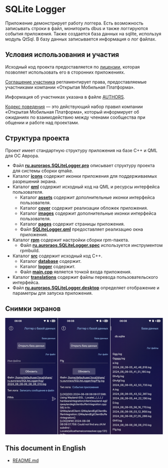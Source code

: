 # SQLite Logger

Приложение демонстрирует работу логгера. Есть возможность записывать строки в файл, мониторить dbus и также логгируются события приложения.
Также создается база данных на sqlite, используя модуль QtSql. В базу данных записывается информация о лог файлах.

## Условия использования и участия

Исходный код проекта предоставляется по [лицензии](LICENSE.BSD-3-Clause.md),
которая позволяет использовать его в сторонних приложениях.

[Соглашение участника](CONTRIBUTING.md) регламентирует права,
предоставляемые участниками компании «Открытая Мобильная Платформа».

Информация об участниках указана в файле [AUTHORS](AUTHORS.md).

[Кодекс поведения](CODE_OF_CONDUCT.md) — это действующий набор правил
компании «Открытая Мобильная Платформа»,
который информирует об ожиданиях по взаимодействию между членами сообщества при общении и работе над проектами.

## Структура проекта

Проект имеет стандартную структуру приложения на базе C++ и QML для ОС Аврора.

* Файл **[ru.auroraos.SQLiteLogger.pro](ru.auroraos.SQLiteLogger.pro)** описывает структуру проекта для системы сборки qmake.
* Каталог **[icons](icons)** содержит иконки приложения для поддерживаемых разрешений экрана.
* Каталог **[qml](qml)** содержит исходный код на QML и ресурсы интерфейса пользователя.
  * Каталог **[assets](qml/icons)** содержит дополнительные иконки интерфейса пользователя.
  * Каталог **[cover](qml/cover)** содержит реализации обложек приложения.
  * Каталог **[images](qml/images)** содержит дополнительные иконки интерфейса пользователя.
  * Каталог **[pages](qml/pages)** содержит страницы приложения.
  * Файл **[SQLiteLogger.qml](qml/SQLiteLogger.qml)** предоставляет реализацию окна приложения.
* Каталог **[rpm](rpm)** содержит настройки сборки rpm-пакета.
  * Файл **[ru.auroraos.SQLiteLogger.spec](rpm/ru.auroraos.SQLiteLogger.spec)** используется инструментом rpmbuild.
* Каталог **[src](src)** содержит исходный код C++.
  * Каталог **[database](src/database)** содержит.
  * Каталог **[logger](src/logger)** содержит.
  * Файл **[main.cpp](src/main.cpp)** является точкой входа приложения.
* Каталог **[translations](переводы)** содержит файлы перевода пользовательского интерфейса.
* Файл **[ru.auroraos.SQLiteLogger.desktop](ru.auroraos.SQLiteLogger.desktop)** определяет отображение и параметры для запуска приложения.

## Снимки экранов

![screenshots](screenshots/screenshots.png)

## This document in English

- [README.md](README.md)

